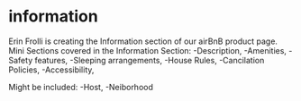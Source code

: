 # information
Erin Frolli is creating the Information section of our airBnB product page.
Mini Sections covered in the Information Section:
-Description,
-Amenities,
-Safety features,
-Sleeping arrangements,
-House Rules,
-Cancilation Policies,
-Accessibility,

Might be included:
-Host,
-Neiborhood


